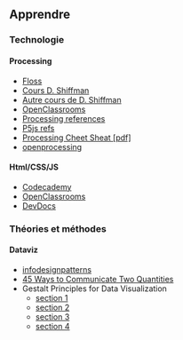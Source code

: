 ## Apprendre

### Technologie
#### Processing
* [Floss](http://fr.flossmanuals.net/processing/introduction)
* [Cours D. Shiffman](https://github.com/ITPNYU/ICM-2013)
* [Autre cours de D. Shiffman](http://shiffman.net/itp/classes/ppaint/index.html)
* [OpenClassrooms](https://openclassrooms.com/courses/processing-1)
* [Processing references](http://processing.org/reference)
* [P5js refs](http://p5js.org/reference/)
* [Processing Cheet Sheat [pdf]](http://assets.surattack.com/files/processing_cheat_sheet_english.pdf) 
* [openprocessing](http://openprocessing.org)

#### Html/CSS/JS
* [Codecademy](https://www.codecademy.com)
* [OpenClassrooms](https://openclassrooms.com/courses?categories=code)
* [DevDocs](http://devdocs.io/)

### Théories et méthodes
#### Dataviz
* [infodesignpatterns](http://www.niceone.org/infodesignpatterns/index.php5#/patterns.php5)
* [45 Ways to Communicate Two Quantities](http://blog.visual.ly/45-ways-to-communicate-two-quantities/)
* Gestalt Principles for Data Visualization
  * [section 1](http://emeeks.github.io/gestaltdataviz/section1.html)
  * [section 2](http://emeeks.github.io/gestaltdataviz/section2.html)
  * [section 3](http://emeeks.github.io/gestaltdataviz/section3.html)
  * [section 4](http://emeeks.github.io/gestaltdataviz/section4.html)

